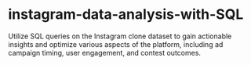 # instagram-data-analysis-with-SQL
Utilize SQL queries on the Instagram clone dataset to gain actionable insights and optimize various aspects of the platform, including ad campaign timing, user engagement, and contest outcomes.
